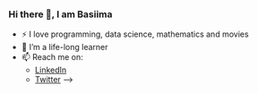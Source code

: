 ### Hi there 👋, I am Basiima

- ⚡ I love programming, data science, mathematics and movies
- 🌱 I’m a life-long learner
- 📫 Reach me on:
    - [LinkedIn](https://www.linkedin.com/in/mrbasiima/)
    - [Twitter](https://twitter.com/mrbasiima)
-->
